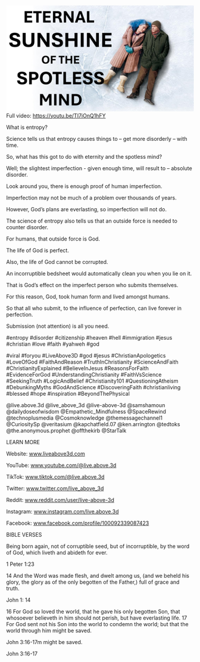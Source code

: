 ![Video cover image](../cover.jpg "cover photo")
Full video: https://youtu.be/TI7iOnQ1hFY

What is entropy?

Science tells us that entropy causes things to – get more disorderly – with time.

So, what has this got to do with eternity and the spotless mind?

Well; the slightest imperfection - given enough time, will result to – absolute disorder.

Look around you, there is enough proof of human imperfection.

Imperfection may not be much of a problem over thousands of years. 

However, God’s plans are everlasting, so imperfection will not do.

The science of entropy also tells us that an outside force is needed to counter disorder.

For humans, that outside force is God.

The life of God is perfect.

Also, the life of God cannot be corrupted.

An incorruptible bedsheet would automatically clean you when you lie on it.

That is God’s effect on the imperfect person who submits themselves.

For this reason, God, took human form and lived amongst humans.

So that all who submit, to the influence of perfection, can live forever in perfection.

Submission (not attention) is all you need.


#entropy #disorder #citizenship #heaven #hell #immigration #jesus #christian #love #faith #yahweh #god 

#viral #foryou #LiveAbove3D #god #jesus #ChristianApologetics #LoveOfGod #FaithAndReason #TruthInChristianity #ScienceAndFaith #ChristianityExplained #BelieveInJesus #ReasonsForFaith #EvidenceForGod #UnderstandingChristianity #FaithVsScience #SeekingTruth #LogicAndBelief #Christianity101 #QuestioningAtheism #DebunkingMyths #GodAndScience #DiscoveringFaith #christianliving #blessed #hope #inspiration #BeyondThePhysical

@live.above.3d @live_above_3d @live-above-3d @samshamoun @dailydoseofwisdom @Empathetic_Mindfulness @SpaceRewind @technoplusmedia @Cosmoknowledge @themessagechannel1 @CuriositySp @veritasium @kapchatfield.07 @ken.arrington @tedtoks @the.anonymous.prophet @offthekirb @StarTalk


LEARN MORE

Website: www.liveabove3d.com

YouTube: www.youtube.com/@live.above.3d

TikTok: www.tiktok.com/@live.above.3d

Twitter: www.twitter.com/live_above_3d

Reddit: www.reddit.com/user/live-above-3d

Instagram: www.instagram.com/live.above.3d

Facebook: www.facebook.com/profile/100092339087423


BIBLE VERSES

Being born again, not of corruptible seed, but of incorruptible, by the word of God, which liveth and abideth for ever.

1 Peter 1:23

14 And the Word was made flesh, and dwelt among us, (and we beheld his glory, the glory as of the only begotten of the Father,) full of grace and truth.

John 1: 14

16 For God so loved the world, that he gave his only begotten Son, that whosoever believeth in him should not perish, but have everlasting life.
17 For God sent not his Son into the world to condemn the world; but that the world through him might be saved.

John 3:16-17m might be saved.

John 3:16-17